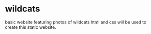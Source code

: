 # wildcats
basic website featuring photos of wildcats
html and css will be used to create this static website. 
